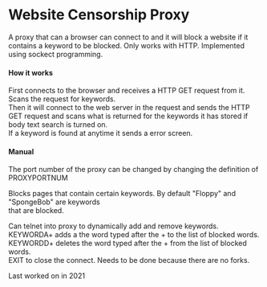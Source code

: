 # Website Censorship Proxy
A proxy that can a browser can connect to and it will block a website if it contains a keyword to be blocked. Only works with HTTP. Implemented using sockect programming.  

#### How it works
First connects to the browser and receives a HTTP GET request from it.  
Scans the request for keywords.  
Then it will connect to the web server in the request and sends the HTTP GET request and scans what is returned for the keywords it has stored if body text search is turned on.  
If a keyword is found at anytime it sends a error screen.  
  
#### Manual
The port number of the proxy can be changed by changing the definition of PROXYPORTNUM
  
Blocks pages that contain certain keywords. By default "Floppy" and "SpongeBob" are keywords  
that are blocked.  
  
Can telnet into proxy to dynamically add and remove keywords.  
KEYWORDA+ adds a the word typed after the + to the list of blocked words.  
KEYWORDD+ deletes the word typed after the + from the list of blocked words.  
EXIT to close the connect. Needs to be done because there are no forks.  
  
Last worked on in 2021
